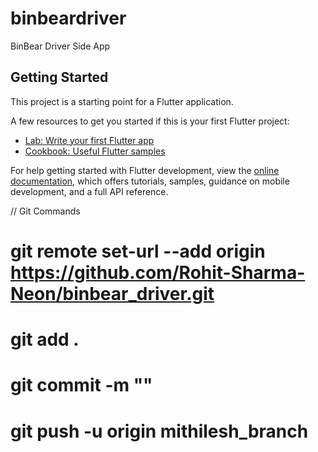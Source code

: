 # binbeardriver

BinBear Driver Side App

## Getting Started

This project is a starting point for a Flutter application.

A few resources to get you started if this is your first Flutter project:

- [Lab: Write your first Flutter app](https://docs.flutter.dev/get-started/codelab)
- [Cookbook: Useful Flutter samples](https://docs.flutter.dev/cookbook)

For help getting started with Flutter development, view the
[online documentation](https://docs.flutter.dev/), which offers tutorials,
samples, guidance on mobile development, and a full API reference.

// Git Commands
# git remote set-url --add origin https://github.com/Rohit-Sharma-Neon/binbear_driver.git
# git add .
# git commit -m ""
# git push -u origin mithilesh_branch 